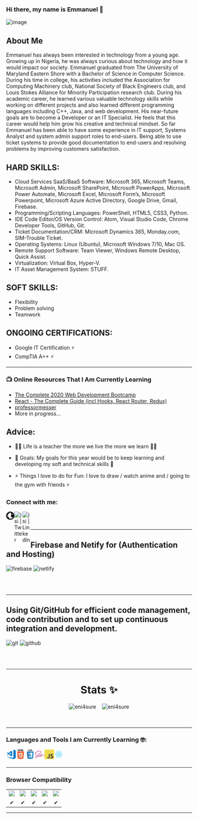 ### Hi there, my name is Emmanuel 👋

![image](https://user-images.githubusercontent.com/50160339/126400295-4b59ae99-d287-4c46-a8b4-b11e6468d994.png)


## About Me

Emmanuel has always been interested in technology from a young age. Growing up in Nigeria, he was always curious about technology and how it would impact our society. Emmanuel graduated from The University of Maryland Eastern Shore with a Bachelor of Science in Computer Science. During his time in college, his activities included the Association for Computing Machinery club, National Society of Black Engineers club, and Louis Stokes Alliance for Minority Participation research club. During his academic career, he learned various valuable technology skills while working on different projects and also learned different programming languages including C++, Java, and web development. His near-future goals are to become a Developer or an IT Specialist. He feels that this career would help him grow his creative and technical mindset. So far Emmanuel has been able to have some experience in IT support, Systems Analyst and system admin support roles to end-users. Being able to use ticket systems to provide good documentation to end-users and resolving problems by improving customers satisfaction.

## HARD SKILLS:

- Cloud Services SaaS/BaaS Software: Microsoft 365, Microsoft Teams, Microsoft Admin, Microsoft SharePoint, Microsoft PowerApps, Microsoft Power Automate, Microsoft Excel, Microsoft Form’s, Microsoft Powerpoint, Microsoft Azure Active Directory, Google Drive, Gmail, Firebase.
- Programming/Scripting Languages: PowerShell, HTML5, CSS3, Python.
- IDE Code Editor/OS Version Control: Atom, Visual Studio Code, Chrome Developer Tools, GitHub, Git.
- Ticket Documentation/CRM: Microsoft Dynamics 365, Monday.com, SIM-Trouble Ticket.
- Operating Systems: Linux (Ubuntu), Microsoft Windows 7/10, Mac OS.
- Remote Support Software: Team Viewer, Windows Remote Desktop, Quick Assist.
- Virtualization: Virtual Box, Hyper-V.
- IT Asset Management System: STUFF.


## SOFT SKILLS:

- Flexibility
- Problem solving
- Teamwork

## ONGOING CERTIFICATIONS:

- Google IT Certification ⚡
- CompTIA A++ ⚡

---

### 📺 Online Resources That I Am Currently Learning  
<!--START -->
- [The Complete 2020 Web Development Bootcamp](https://www.udemy.com/course/the-complete-web-development-bootcamp/)
- [React - The Complete Guide (incl Hooks, React Router, Redux)](https://www.udemy.com/course/react-the-complete-guide-incl-redux/)
- [professormesser](https://www.professormesser.com/)
- More in progress...
<!-- END -->

## Advice:

- 🌱✨ Life is a teacher the more we live the more we learn 🌱✨

- 🥅 Goals: My goals for this year would be to keep learning and developing my soft and technical skills 🥅  

- ⚡ Things I love to do for Fun: I love to draw / watch anime and  / going to the gym with friends ⚡ 


### Connect with me:

[<img align="left" alt="isi" width="22px" src="https://raw.githubusercontent.com/iconic/open-iconic/master/svg/globe.svg" />][Portfolio]
[<img align="left" alt="isi | Twitter" width="22px" src="https://cdn.jsdelivr.net/npm/simple-icons@v3/icons/twitter.svg" />][twitter]
[<img align="left" alt="isi | LinkedIn" width="22px" src="https://cdn.jsdelivr.net/npm/simple-icons@v3/icons/linkedin.svg" />][linkedin]


<br />
<br />

---

##  Firebase and Netify for (Authentication and Hosting)
<p>
    <img src="https://www.vectorlogo.zone/logos/firebase/firebase-ar21.svg" alt="firebase" height="40"/>
    <img src="https://www.vectorlogo.zone/logos/netlify/netlify-ar21.svg" alt="netlify" height="40"/>
</p>

<br />
<br />

---

##  Using Git/GitHub for efficient code management, code contribution and to set up continuous integration and development.
<p>
    <img src="https://www.vectorlogo.zone/logos/git-scm/git-scm-ar21.svg" alt="git" height="40"/> 
    <img src="https://www.vectorlogo.zone/logos/github/github-ar21.svg" alt="github" height="40"/> 
</p>

<br />
<br />

---
<h1 align="center">Stats ✨</h1>

<div align="center">
    <img src="https://github-readme-stats.vercel.app/api/top-langs/?username=Emmanuelisi20&layout=compact" alt="eni4sure" />
    &nbsp;&nbsp;
    <img src="https://github-readme-stats.vercel.app/api?username=Emmanuelisi20&show_icons=true" alt="eni4sure" />
</div>

<br />
<br />

---

### Languages and Tools I am Currently Learning 🤓:

<img align="left" alt="Visual Studio Code" width="26px" src="https://raw.githubusercontent.com/github/explore/80688e429a7d4ef2fca1e82350fe8e3517d3494d/topics/visual-studio-code/visual-studio-code.png" />
<img align="left" alt="HTML5" width="26px" src="https://raw.githubusercontent.com/github/explore/80688e429a7d4ef2fca1e82350fe8e3517d3494d/topics/html/html.png" />
<img align="left" alt="CSS3" width="26px" src="https://raw.githubusercontent.com/github/explore/80688e429a7d4ef2fca1e82350fe8e3517d3494d/topics/css/css.png" />
<img align="left" alt="Sass" width="26px" src="https://raw.githubusercontent.com/github/explore/80688e429a7d4ef2fca1e82350fe8e3517d3494d/topics/sass/sass.png" />
<img align="left" alt="JavaScript" width="26px" src="https://raw.githubusercontent.com/github/explore/80688e429a7d4ef2fca1e82350fe8e3517d3494d/topics/javascript/javascript.png" />
<img align="left" alt="React" width="26px" src="https://raw.githubusercontent.com/github/explore/80688e429a7d4ef2fca1e82350fe8e3517d3494d/topics/react/react.png" />

<br />
<br />

---

<h3> Browser Compatibility </h3>
<Center><table>
  <tr align="center">
    <td> <img src="https://raw.github.com/alrra/browser-logos/master/src/chrome/chrome_48x48.png" /> </td>
    <td> <img src="https://raw.github.com/alrra/browser-logos/master/src/firefox/firefox_48x48.png" /> </td>
    <td> <img src="https://raw.github.com/alrra/browser-logos/master/src/edge/edge_48x48.png" /> </td>
    <td> <img src="https://raw.github.com/alrra/browser-logos/master/src/safari/safari_48x48.png" /> </td>
    <td> <img src="https://raw.github.com/alrra/browser-logos/master/src/opera/opera_48x48.png" /> </td>
  </tr>
  <tr align="center">
    <td> ✔ </td>
    <td> ✔ </td>
    <td> ✔ </td>
    <td> ✔ </td>
    <td> ✔ </td>
  </tr>
</table>
</Center>

---

[Portfolio]:  #inprogress 
[twitter]: https://twitter.com/EmmanuelIsidah7
[linkedin]: https://www.linkedin.com/in/emmanuel-isidahomen-0b9341181/

